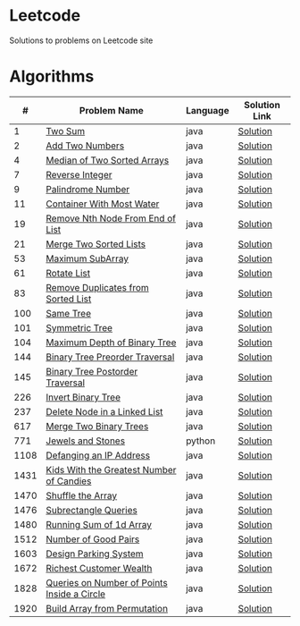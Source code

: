 # Leetcode
Solutions to problems on Leetcode site

# Algorithms

| #    | Problem Name                                                                                                              | Language | Solution Link                                                      |
|------|---------------------------------------------------------------------------------------------------------------------------|----------|--------------------------------------------------------------------|
| 1    | [Two Sum](https://leetcode.com/problems/two-sum/)                                                                         | java     | [Solution](./Algorithms/TwoSum.java)                               |
| 2    | [Add Two Numbers](https://leetcode.com/problems/add-two-numbers/)                                                         | java     | [Solution](./Algorithms/AddTwoNumbers.java)                        |
| 4    | [Median of Two Sorted Arrays](https://leetcode.com/problems/median-of-two-sorted-arrays/)                                 | java     | [Solution](./Algorithms/MedianOfTwoSortedArrays.java)              |
| 7    | [Reverse Integer](https://leetcode.com/problems/reverse-integer/)                                                         | java     | [Solution](./Algorithms/ReverseInteger.java)                       |
| 9    | [Palindrome Number](https://leetcode.com/problems/palindrome-number/)                                                     | java     | [Solution](./Algorithms/PalindromeNumber.java)                     |
| 11   | [Container With Most Water](https://leetcode.com/problems/container-with-most-water/)                                     | java     | [Solution](./Algorithms/ContainerWithMostWater.java)               |
| 19   | [Remove Nth Node From End of List](https://leetcode.com/problems/remove-nth-node-from-end-of-list/)                       | java     | [Solution](./Algorithms/RemoveNthNodeFromEndofList.java)           |
| 21   | [Merge Two Sorted Lists](https://leetcode.com/problems/merge-two-sorted-lists/)                                           | java     | [Solution](./Algorithms/MergeTwoSortedLists.java)                  |
| 53   | [Maximum SubArray](https://leetcode.com/problems/maximum-subarray/description/)                                           | java     | [Solution](./Algorithms/MaxSubArray.java)                          |
| 61   | [Rotate List](https://leetcode.com/problems/rotate-list/)                                                                 | java     | [Solution](./Algorithms/RotateList.java)                           |
| 83   | [Remove Duplicates from Sorted List](https://leetcode.com/problems/remove-duplicates-from-sorted-list/)                   | java     | [Solution](./Algorithms/RemoveDuplicatesfromSortedList.java)       |
| 100  | [Same Tree](https://leetcode.com/problems/same-tree/)                                                                     | java     | [Solution](./Algorithms/SameTree.java)                             |
| 101 | [Symmetric Tree](https://leetcode.com/problems/symmetric-tree/description/)                                              | java     | [Solution](./Algorithms/SymmetricTree.java)                        |
| 104  | [Maximum Depth of Binary Tree](https://leetcode.com/problems/maximum-depth-of-binary-tree/)                               | java     | [Solution](./Algorithms/MaximumDepthofBinaryTree.java)             |
| 144  | [Binary Tree Preorder Traversal](https://leetcode.com/problems/binary-tree-preorder-traversal/)                           | java     | [Solution](./Algorithms/BinaryTreePreorderTraversal.java)          |
| 145  | [Binary Tree Postorder Traversal](https://leetcode.com/problems/binary-tree-postorder-traversal/)                         | java     | [Solution](./Algorithms/BinaryTreePostorderTraversal.java)         |
| 226 | [Invert Binary Tree](https://leetcode.com/problems/invert-binary-tree/description/) | java | [Solution](./Algorithms/InvertBinaryTree.java)                     |
| 237  | [Delete Node in a Linked List](https://leetcode.com/problems/delete-node-in-a-linked-list/)                               | java     | [Solution](./Algorithms/DeleteNodeinaLinkedList.java)              |
| 617  | [Merge Two Binary Trees](https://leetcode.com/problems/merge-two-binary-trees/)                                                     | java   | [Solution](./Algorithms/MergeTwoBinaryTrees.java)                  |
| 771  | [Jewels and Stones](https://leetcode.com/problems/jewels-and-stones/)                                                     | python   | [Solution](./Algorithms/JewelsandStones.py)                        |
| 1108 | [Defanging an IP Address](https://leetcode.com/problems/defanging-an-ip-address/)                                         | java     | [Solution](./Algorithms/DefanginganIPAddress.java)                 |
| 1431 | [Kids With the Greatest Number of Candies](https://leetcode.com/problems/kids-with-the-greatest-number-of-candies/)       | java     | [Solution](./Algorithms/KidsWiththeGreatestNumberofCandies.java)   |
| 1470 | [Shuffle the Array](https://leetcode.com/problems/shuffle-the-array/)                                                     | java     | [Solution](./Algorithms/ShuffletheArray.java)                      |
| 1476 | [Subrectangle Queries](https://leetcode.com/problems/subrectangle-queries/)                                               | java     | [Solution](./Algorithms/SubrectangleQueries.java)                  |
| 1480 | [Running Sum of 1d Array](https://leetcode.com/problems/running-sum-of-1d-array/)                                         | java     | [Solution](./Algorithms/RunningSumof1dArray.java)                  |
| 1512 | [Number of Good Pairs](https://leetcode.com/problems/number-of-good-pairs/)                                               | java     | [Solution](./Algorithms/NumberofGoodPairs.java)                    |
| 1603 | [Design Parking System](https://leetcode.com/problems/design-parking-system/)                                             | java     | [Solution](./Algorithms/DesignParkingSystem.java)                  |
| 1672 | [Richest Customer Wealth](https://leetcode.com/problems/richest-customer-wealth/)                                         | java     | [Solution](./Algorithms/RichestCustomerWealth.java)                |
| 1828 | [Queries on Number of Points Inside a Circle](https://leetcode.com/problems/queries-on-number-of-points-inside-a-circle/) | java     | [Solution](./Algorithms/QueriesonNumberofPointsInsideaCircle.java) |
| 1920 | [Build Array from Permutation](https://leetcode.com/problems/build-array-from-permutation/)                               | java     | [Solution](./Algorithms/BuildArrayfromPermutation.java)            |





